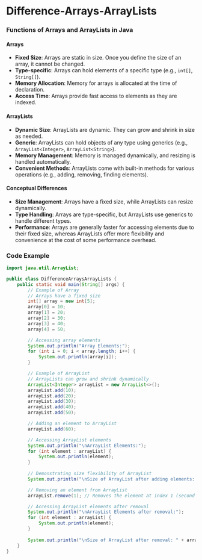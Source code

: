# Difference-Arrays-ArrayLists

### Functions of Arrays and ArrayLists in Java

#### Arrays
- **Fixed Size**: Arrays are static in size. Once you define the size of an array, it cannot be changed.
- **Type-specific**: Arrays can hold elements of a specific type (e.g., `int[]`, `String[]`).
- **Memory Allocation**: Memory for arrays is allocated at the time of declaration.
- **Access Time**: Arrays provide fast access to elements as they are indexed.

#### ArrayLists
- **Dynamic Size**: ArrayLists are dynamic. They can grow and shrink in size as needed.
- **Generic**: ArrayLists can hold objects of any type using generics (e.g., `ArrayList<Integer>`, `ArrayList<String>`).
- **Memory Management**: Memory is managed dynamically, and resizing is handled automatically.
- **Convenient Methods**: ArrayLists come with built-in methods for various operations (e.g., adding, removing, finding elements).

#### Conceptual Differences
- **Size Management**: Arrays have a fixed size, while ArrayLists can resize dynamically.
- **Type Handling**: Arrays are type-specific, but ArrayLists use generics to handle different types.
- **Performance**: Arrays are generally faster for accessing elements due to their fixed size, whereas ArrayLists offer more flexibility and convenience at the cost of some performance overhead.

### Code Example

```java
import java.util.ArrayList;

public class DifferenceArraysArrayLists {
    public static void main(String[] args) {
        // Example of Array
        // Arrays have a fixed size
        int[] array = new int[5];
        array[0] = 10;
        array[1] = 20;
        array[2] = 30;
        array[3] = 40;
        array[4] = 50;

        // Accessing array elements
        System.out.println("Array Elements:");
        for (int i = 0; i < array.length; i++) {
            System.out.println(array[i]);
        }

        // Example of ArrayList
        // ArrayLists can grow and shrink dynamically
        ArrayList<Integer> arrayList = new ArrayList<>();
        arrayList.add(10);
        arrayList.add(20);
        arrayList.add(30);
        arrayList.add(40);
        arrayList.add(50);

        // Adding an element to ArrayList
        arrayList.add(60);

        // Accessing ArrayList elements
        System.out.println("\nArrayList Elements:");
        for (int element : arrayList) {
            System.out.println(element);
        }
        
        // Demonstrating size flexibility of ArrayList
        System.out.println("\nSize of ArrayList after adding elements: " + arrayList.size());

        // Removing an element from ArrayList
        arrayList.remove(1); // Removes the element at index 1 (second element)

        // Accessing ArrayList elements after removal
        System.out.println("\nArrayList Elements after removal:");
        for (int element : arrayList) {
            System.out.println(element);
        }
        
        System.out.println("\nSize of ArrayList after removal: " + arrayList.size());
    }
}
